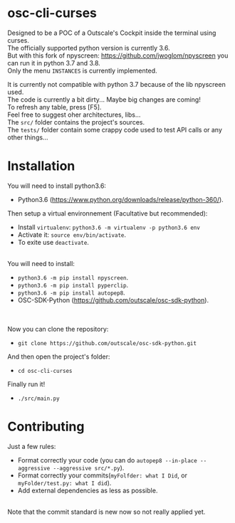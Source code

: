 # osc-cli-curses

Designed to be a POC of a Outscale's Cockpit inside the terminal using curses.<br/>The officially supported python version is currently 3.6.<br/>
But with this fork of npyscreen: https://github.com/jwoglom/npyscreen you can run it in python 3.7 and 3.8.<br>
Only the menu `INSTANCES` is currently implemented.<br>

It is currently not compatible with python 3.7 because of the lib npyscreen used.<br/> The code is currently a bit dirty... Maybe big changes are coming!<br>To refresh any table, press [F5].<br>Feel free to suggest oher architectures, libs...<br/>The `src/` folder contains the project's sources.<br/>The ```tests/``` folder contain some crappy code used to test API calls or any other things...

# Installation

You will need to install python3.6:<br>

* Python3.6 (https://www.python.org/downloads/release/python-360/).

Then setup a virtual environnement (Facultative but recommended):<br>
* Install `virtualenv`: `python3.6 -m virtualenv -p python3.6 env`
* Activate it: `source env/bin/activate`.
* To exite use `deactivate`.

<br>
You will need to install:<br>

* `python3.6 -m pip install npyscreen`.
* `python3.6 -m pip install pyperclip`.
* `python3.6 -m pip install autopep8`.
* OSC-SDK-Python (https://github.com/outscale/osc-sdk-python).

<br>
<br>
Now you can clone the repository:
<br>

* `git clone https://github.com/outscale/osc-sdk-python.git`<br>

And then open the project's folder: <br>

* `cd osc-cli-curses`<br>

Finally run it!<br>

* `./src/main.py`

# Contributing

Just a few rules:<br>
* Format correctly your code (you can do `autopep8 --in-place --aggressive --aggressive src/*.py`).
* Format correctly your commits(`myFolfder: what I Did`, or `myFolder/test.py: what I did`).
* Add external dependencies as less as possible.

<br>Note that the commit standard is new now so not really applied yet.
